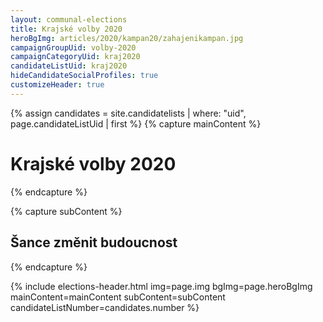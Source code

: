 ```yaml
---
layout: communal-elections
title: Krajské volby 2020
heroBgImg: articles/2020/kampan20/zahajenikampan.jpg
campaignGroupUid: volby-2020
campaignCategoryUid: kraj2020
candidateListUid: kraj2020
hideCandidateSocialProfiles: true
customizeHeader: true
---
```

{% assign candidates = site.candidatelists | where: "uid", page.candidateListUid | first %}
{% capture mainContent %}
  <h1 class="head-alt-lg md:head-alt-xl text-center">Krajské volby 2020</h1>
{% endcapture %}

{% capture subContent %}
  <h2 class="head-alt-base md:head-alt-md mt-2 text-center">Šance <strong>změnit budoucnost</strong></h2>
{% endcapture %}

{% include elections-header.html img=page.img bgImg=page.heroBgImg mainContent=mainContent subContent=subContent candidateListNumber=candidates.number %}

<!-- <div class="mt-4 md:mt-8 space-y-4">
  {% include buttons/icon.html icon="ico--chevron-right" cta="Program" class="btn--cyan-200 btn--hoveractive btn--fullwidth md:btn--autowidth text-lg" %}
  {% include buttons/icon.html icon="ico--chevron-right" cta="Kandidáti" class="btn--blue-300 btn--hoveractive btn--fullwidth md:btn--autowidth text-lg" %}
</div> -->
